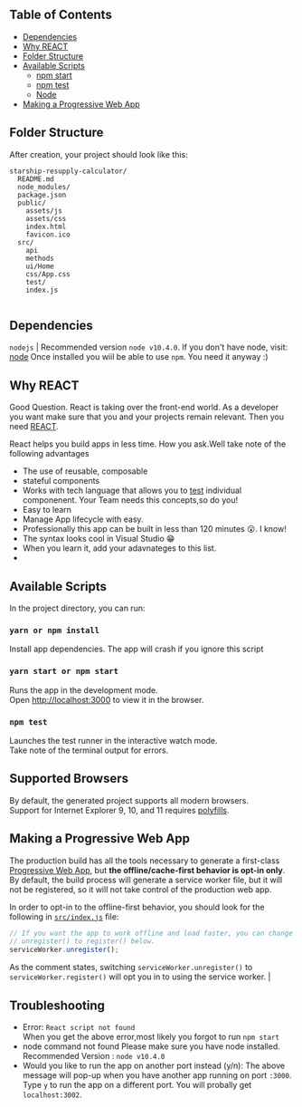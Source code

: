 
## Table of Contents


- [Dependencies](#dependencies)
- [Why REACT](#why-react)
- [Folder Structure](#folder-structure)
- [Available Scripts](#available-scripts)
  - [npm start](#npm-start)
  - [npm test](#npm-test)
  - [Node](#node)
- [Making a Progressive Web App](#making-a-progressive-web-app)


## Folder Structure

After creation, your project should look like this:

```
starship-resupply-calculator/
  README.md
  node_modules/
  package.json
  public/
    assets/js
    assets/css
    index.html
    favicon.ico
  src/
    api
    methods
    ui/Home    
    css/App.css
    test/  
    index.js
    
```

## Dependencies
`nodejs` | Recommended version `node v10.4.0`.
If you don't have node, visit: [node](#https://nodejs.org) 
Once installed you wiil be able to use `npm`. You need it anyway :)

## Why REACT
Good Question. React is taking over the front-end world. As a developer you want make sure that you and your projects remain relevant. Then you need [REACT](#). 

React helps you build apps in less time. How you ask.Well take note of the following advantages

  - The use of reusable, composable
  - stateful components
  - Works with tech language that allows you to [test](#https://jestjs.io/) individual componenent. Your Team needs this concepts,so do you!
  - Easy to learn
  -  Manage App lifecycle with easy.
  - Professionally this app can be built in less than 120 minutes 😮. I know!
  - The syntax looks cool in Visual Studio 😁
  - When you learn it, add your adavnateges to this list.
  - 


## Available Scripts

In the project directory, you can run:

### `yarn or npm install`

Install app dependencies. The app will crash if you ignore this script

### `yarn start or npm start`

Runs the app in the development mode.<br>
Open [http://localhost:3000](http://localhost:3000) to view it in the browser.


### `npm test`

Launches the test runner in the interactive watch mode.<br>
Take  note of the terminal output for errors.


## Supported Browsers

By default, the generated project supports all modern browsers.<br>
Support for Internet Explorer 9, 10, and 11 requires [polyfills](https://github.com/facebook/create-react-app/blob/master/packages/react-app-polyfill/README.md).




## Making a Progressive Web App

The production build has all the tools necessary to generate a first-class
[Progressive Web App](https://developers.google.com/web/progressive-web-apps/),
but **the offline/cache-first behavior is opt-in only**. By default,
the build process will generate a service worker file, but it will not be
registered, so it will not take control of the production web app.

In order to opt-in to the offline-first behavior, you should look for the
following in  [`src/index.js`](src/index.js) file:

```js
// If you want the app to work offline and load faster, you can change
// unregister() to register() below.
serviceWorker.unregister();
```

As the comment states, switching `serviceWorker.unregister()` to
`serviceWorker.register()` will opt you in to using the service worker.
                                                                   |

## Troubleshooting
 
- Error: `React script not found`  <br />
    When you get the above error,most likely you forgot to run `npm start`
- node command not found
  Please make sure you have node installed. <br />
  Recommended Version : `node v10.4.0`
- Would you like to run the app on another port instead (y/n):
  The above message will pop-up when you have another app running on port `:3000`.
  Type `y` to run the app on a different port. You will probally get `localhost:3002`.






